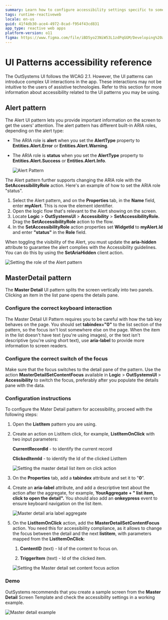 ```yaml
---
summary: Learn how to configure accessibility settings specific to some OutSystems UI patterns.
tags: runtime-reactiveweb
locale: en-us
guid: 41f4db30-ace4-4972-8cad-f954f43cd831
app_type: reactive web apps
platform-version: o11
figma: https://www.figma.com/file/iBD5yo23NiW53L1zdPqGGM/Developing%20an%20Application?node-id=186:35
---
```


# UI Patterns accessibility reference

The OutSystems UI follows the WCAG 2.1. However, the UI patterns can introduce complex UI interactions in the app. These interactions may not be intuitive to the users of assistive technologies. Refer to this section for more information about accessibility related to the UI patterns you may be using.

## Alert pattern

The Alert UI pattern lets you provide important information on the screen to get the users' attention. The alert pattern has different built-in ARIA roles, depending on the alert type:

* The ARIA role is **alert** when you set the **AlertType** property to **Entities.Alert.Error** or **Entities.Alert.Warning**.
* The ARIA role is **status** when you set the **AlertType** property to **Entities.Alert.Success** or **Entities.Alert.Info**.

    ![Alert Pattern](images/alert-pattern-ss.png)

The Alert pattern further supports changing the ARIA role with the **SetAccessibilityRole** action. Here's an example of how to set the ARIA role "status".

1. Select the Alert pattern, and on the **Properties** tab, in the **Name** field, enter **myAlert**. This is now the element identifier.
1. Open the logic flow that's relevant to the Alert showing on the screen.
1. Locate **Logic** > **OutSystemsUI** > **Accessibility** > **SetAccessibilityRole.** Drag the **SetAccessibilityRole** action to the flow.
1. In the **SetAccessibilityRole** action properties set **WidgetId** to **myAlert.Id** and enter **"status"** in the **Role** field.

When toggling the visibility of the Alert, you must update the **aria-hidden** attribute to guarantee the alert complies with the Accessibility guidelines. You can do this by using the **SetAriaHidden** client action.

![Setting the role of the Alert pattern](images/set-role-alert-pattern-ss.png)

## MasterDetail pattern

The **Master Detail** UI pattern splits the screen vertically into two panels. Clicking an item in the list pane opens the details pane.

### Configure the correct keyboard interaction

The Master Detail UI Pattern requires you to be careful with how the tab key behaves on the page. You should set **tabindex="0"** to the list section of the pattern, so the focus isn't lost somewhere else on the page. When the item in the list doesn't have text (you're using images), or the text isn't descriptive (you're using short text), use **aria-label** to provide more information to screen readers.

### Configure the correct switch of the focus

Make sure that the focus switches to the detail pane of the pattern. Use the action **MasterDetailSetContentFocus** available in **Logic** > **OutSystemsUI** > **Accessibility** to switch the focus, preferably after you populate the details pane with the data.

### Configuration instructions

To configure the Mater Detail pattern for accessibility, proceed with the following steps:

1. Open the **ListItem** pattern you are using.
1. Create an action on ListItem click, for example, **ListItemOnClick** with two input parameters:

    **CurrentRecordId** - to identify the current record

    **ClickedItemId** - to identify the Id of the clicked ListItem

    ![Setting the master detail list item on click action](images/master-detail-listitemonclick-ss.png)

1. On the **Properties** tab, add a **tabindex** attribute and set it to "**0**”.
1. Create an **aria-label** attribute, and add a descriptive text about the action after the aggregate, for example, **YourAggregate + " list item, click to open the detail".** You should also add an **onkeypress** event to  ensure keyboard navigation on the list item.

    ![Master detail aria label aggregate](images/master-detail-aria-label-aggregate-ss.png)

1. On the **ListItemOnClick** action, add the **MasterDetailSetContentFocus** action. You need this for accessibility compliance, as it allows to change the focus between the detail and the next **listitem**, with parameters mapped from the **ListItemOnClick**:

    1. **ContentID** (text) - Id of the content to focus on.

    1. **TriggerItem** (text) - Id of the clicked item.

    ![Setting the Master detail set content focus action](images/master-detail-setcontentfocus-ss.png)

### Demo

OutSystems recommends that you create a sample screen from the **Master Detail** Screen Template and check the accessibility settings in a working example.

![Master detail example](images/master-detail-example-ss.png)
